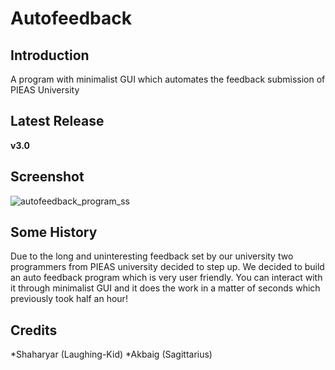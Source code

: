 # Autofeedback

## Introduction
A program with minimalist GUI which automates the feedback submission of PIEAS University

## Latest Release
**v3.0**

## Screenshot
![autofeedback_program_ss](https://i.imgur.com/7tgygpk.jpg)

## Some History
Due to the long and uninteresting feedback set by our university two programmers from PIEAS university decided to step up. 
We decided to build an auto feedback program which is very user friendly. You can interact with it through minimalist GUI and 
it does the work in a matter of seconds which previously took half an hour!

## Credits

*Shaharyar (Laughing-Kid)
*Akbaig (Sagittarius)
